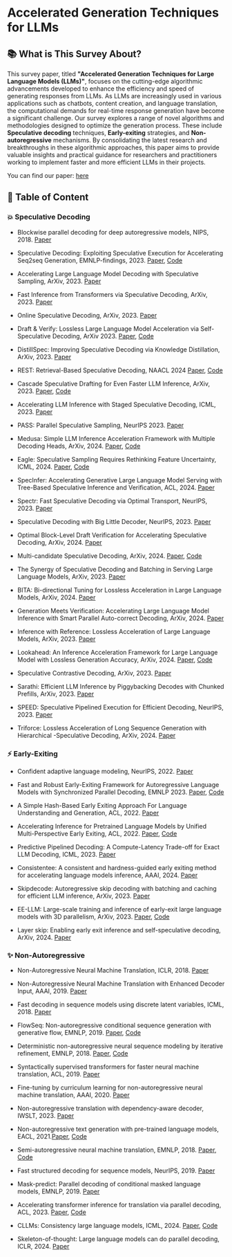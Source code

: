 # Accelerated Generation Techniques for LLMs

## 📚 What is This Survey About?

This survey paper, titled **"Accelerated Generation Techniques for Large Language Models (LLMs)"**, focuses on the cutting-edge algorithmic advancements developed to enhance the efficiency and speed of generating responses from LLMs. As LLMs are increasingly used in various applications such as chatbots, content creation, and language translation, the computational demands for real-time response generation have become a significant challenge. Our survey explores a range of novel algorithms and methodologies designed to optimize the generation process. These include **Speculative decoding** techniques, **Early-exiting**  strategies, and **Non-autoregressive** mechanisms. By consolidating the latest research and breakthroughs in these algorithmic approaches, this paper aims to provide valuable insights and practical guidance for researchers and practitioners working to implement faster and more efficient LLMs in their projects.

You can find our paper: [here](https://arxiv.org/abs/2405.13019)

## 📖 Table of Content

### 💥 Speculative Decoding

- Blockwise parallel decoding for deep autoregressive models, NIPS, 2018. [Paper](https://arxiv.org/abs/1811.03115)

- Speculative Decoding: Exploiting Speculative Execution for Accelerating Seq2seq Generation, EMNLP-findings, 2023. [Paper](https://aclanthology.org/2023.findings-emnlp.257.pdf), [Code](https://github.com/hemingkx/SpecDec)

- Accelerating Large Language Model Decoding with Speculative Sampling, ArXiv, 2023. [Paper](https://arxiv.org/abs/2302.01318)
- Fast Inference from Transformers via Speculative Decoding, ArXiv, 2023. [Paper](https://arxiv.org/abs/2211.17192)

- Online Speculative Decoding, ArXiv, 2023. [Paper](https://arxiv.org/abs/2310.07177)

- Draft & Verify: Lossless Large Language Model Acceleration via Self-Speculative Decoding, ArXiv 2023. [Paper](https://arxiv.org/abs/2309.08168), [Code](https://github.com/dilab-zju/self-speculative-decoding)

- DistillSpec: Improving Speculative Decoding via Knowledge Distillation, ArXiv, 2023. [Paper](https://arxiv.org/abs/2310.08461)

- REST: Retrieval-Based Speculative Decoding, NAACL 2024 [Paper](https://arxiv.org/abs/2311.08252), [Code](https://github.com/FasterDecoding/REST)

- Cascade Speculative Drafting for Even Faster LLM Inference, ArXiv, 2023. [Paper](https://arxiv.org/abs/2312.11462), [Code](https://github.com/lfsszd/CS-Drafting)

- Accelerating LLM Inference with Staged Speculative Decoding, ICML, 2023. [Paper](https://arxiv.org/abs/2308.04623)

- PASS: Parallel Speculative Sampling, NeurIPS 2023. [Paper](https://arxiv.org/abs/2311.13581)

- Medusa: Simple LLM Inference Acceleration Framework with Multiple Decoding Heads, ArXiv, 2024. [Paper](https://arxiv.org/abs/2401.10774), [Code](https://github.com/FasterDecoding/Medusa?tab=readme-ov-file)

- Eagle: Speculative Sampling Requires Rethinking Feature Uncertainty, ICML, 2024. [Paper](arxiv.org/abs/2401.15077), [Code](https://github.com/SafeAILab/EAGLE)

- SpecInfer: Accelerating Generative Large Language Model Serving with Tree-Based Speculative Inference and Verification, ACL, 2024. [Paper](https://arxiv.org/abs/2305.09781)

- Spectr: Fast Speculative Decoding via Optimal Transport, NeurIPS, 2023. [Paper](https://arxiv.org/abs/2310.15141)

- Speculative Decoding with Big Little Decoder, NeurIPS, 2023. [Paper](https://arxiv.org/abs/2302.07863)

- Optimal Block-Level Draft Verification for Accelerating Speculative Decoding, ArXiv, 2024. [Paper](https://arxiv.org/abs/2403.10444)

- Multi-candidate Speculative Decoding, ArXiv, 2024. [Paper](https://arxiv.org/abs/2401.06706), [Code](https://github.com/NJUNLP/MCSD/tree/main/MCSD)

- The Synergy of Speculative Decoding and Batching in Serving Large Language Models, ArXiv, 2023. [Paper](https://arxiv.org/abs/2310.18813)

- BITA: Bi-directional Tuning for Lossless Acceleration in Large Language Models, ArXiv, 2024. [Paper](https://arxiv.org/abs/2401.12522)

- Generation Meets Verification: Accelerating Large Language Model Inference with Smart Parallel Auto-correct Decoding, ArXiv, 2024. [Paper](https://arxiv.org/abs/2402.11809)

- Inference with Reference: Lossless Acceleration of Large Language Models, ArXiv, 2023. [Paper](https://arxiv.org/abs/2304.04487)

- Lookahead: An Inference Acceleration Framework for Large Language Model with Lossless Generation Accuracy, ArXiv, 2024. [Paper](https://arxiv.org/abs/2312.12728), [Code](https://github.com/alipay/PainlessInferenceAcceleration)

- Speculative Contrastive Decoding, ArXiv, 2023. [Paper](https://arxiv.org/abs/2311.08981)

- Sarathi: Efficient LLM Inference by Piggybacking Decodes with Chunked Prefills, ArXiv, 2023. [Paper](https://arxiv.org/abs/2308.16369)

- SPEED: Speculative Pipelined Execution for Efficient Decoding, NeurIPS, 2023. [Paper](https://arxiv.org/abs/2310.12072)

- Triforce: Lossless Acceleration of Long Sequence Generation with Hierarchical -Speculative Decoding, ArXiv, 2024. [Paper](https://arxiv.org/abs/2404.11912)


### ⚡ Early-Exiting

- Confident adaptive language modeling, NeurIPS, 2022. [Paper](https://arxiv.org/abs/2207.07061)


- Fast and Robust Early-Exiting Framework for Autoregressive Language Models with Synchronized Parallel Decoding, EMNLP 2023. [Paper](https://aclanthology.org/2023.emnlp-main.362), [Code](https://github.com/raymin0223/fast_robust_early_exit)

- A Simple Hash-Based Early Exiting Approach For Language Understanding and Generation, ACL, 2022. [Paper](https://arxiv.org/abs/2203.01670)

- Accelerating Inference for Pretrained Language Models by Unified Multi-Perspective Early Exiting, ACL, 2022. [Paper](https://aclanthology.org/2022.coling-1.414.pdf), [Code](https://github.com/JunKong5/MPEE)

- Predictive Pipelined Decoding: A Compute-Latency Trade-off for Exact LLM Decoding, ICML, 2023. [Paper](https://arxiv.org/abs/2307.05908)

- Consistentee: A consistent and hardness-guided early exiting method for accelerating language models inference, AAAI, 2024. [Paper](https://arxiv.org/abs/2312.11882)

- Skipdecode: Autoregressive skip decoding with batching and caching for efficient LLM inference, ArXiv, 2023. [Paper](https://arxiv.org/abs/2307.02628)

- EE-LLM: Large-scale training and inference of early-exit large language models with 3D parallelism, ArXiv, 2023. [Paper](https://arxiv.org/abs/2312.04916), [Code](https://github.com/pan-x-c/EE-LLM)

- Layer skip: Enabling early exit inference and self-speculative decoding, ArXiv, 2024. [Paper](https://arxiv.org/abs/2404.16710)


### ✨  Non-Autoregressive

- Non-Autoregressive Neural Machine Translation, ICLR, 2018. [Paper](https://arxiv.org/abs/1711.02281)

- Non-Autoregressive Neural Machine Translation with Enhanced Decoder Input, AAAI, 2019. [Paper](https://arxiv.org/abs/1812.09664)

- Fast decoding in sequence models using discrete latent variables, ICML, 2018. [Paper](https://arxiv.org/abs/1803.03382)

- FlowSeq: Non-autoregressive conditional sequence generation with generative flow, EMNLP, 2019. [Paper](https://arxiv.org/abs/1909.02480), [Code](https://github.com/XuezheMax/flowseq)

- Deterministic non-autoregressive neural sequence modeling by iterative refinement, EMNLP, 2018. [Paper](https://arxiv.org/abs/1802.06901), [Code](https://github.com/nyu-dl/dl4mt-nonauto)

- Syntactically supervised transformers for faster neural machine translation, ACL, 2019. [Paper](https://aclanthology.org/P19-1122/)

- Fine-tuning by curriculum learning for non-autoregressive neural machine translation, AAAI, 2020. [Paper](https://arxiv.org/abs/1911.08717)

- Non-autoregressive translation with dependency-aware decoder, IWSLT, 2023. [Paper](https://aclanthology.org/2023.iwslt-1.47/)

- Non-autoregressive text generation with pre-trained language models, EACL, 2021.[Paper](https://arxiv.org/abs/2102.08220), [Code](https://github.com/yxuansu/NAG-BERT)

- Semi-autoregressive neural machine translation, EMNLP, 2018. [Paper](https://arxiv.org/abs/1808.08583), [Code](https://github.com/chqiwang/sa-nmt)

- Fast structured decoding for sequence models, NeurIPS, 2019. [Paper](https://arxiv.org/abs/1910.11555)

- Mask-predict: Parallel decoding of conditional masked language models, EMNLP, 2019. [Paper](https://arxiv.org/abs/1904.09324)

- Accelerating transformer inference for translation via parallel decoding, ACL, 2023. [Paper](https://arxiv.org/abs/2305.10427), [Code](https://github.com/teelinsan/parallel-decoding)

- CLLMs: Consistency large language models, ICML, 2024. [Paper](http://arxiv.org/abs/2403.00835), [Code](https://github.com/hao-ai-lab/Consistency_LLM)

- Skeleton-of-thought: Large language models can do parallel decoding, ICLR, 2024. [Paper](https://arxiv.org/abs/2307.15337)
